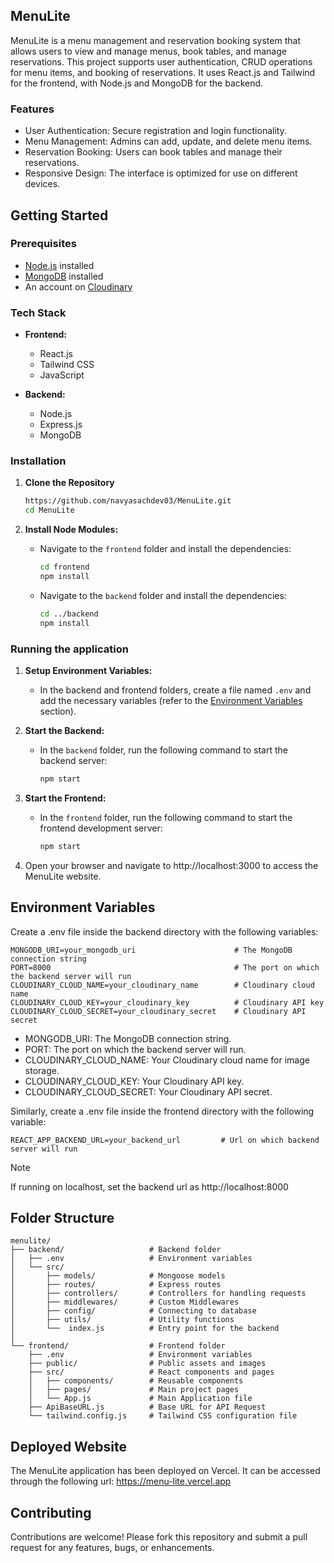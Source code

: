 ## MenuLite

MenuLite is a menu management and reservation booking system that allows users to view and manage menus, book tables, and manage reservations. This project supports user authentication, CRUD operations for menu items, and booking of reservations. It uses React.js and Tailwind for the frontend, with Node.js and MongoDB for the backend.

### Features

- User Authentication: Secure registration and login functionality.
- Menu Management: Admins can add, update, and delete menu items.
- Reservation Booking: Users can book tables and manage their reservations.
- Responsive Design: The interface is optimized for use on different devices.

## Getting Started

### Prerequisites

- [Node.js](https://nodejs.org/en/download) installed
- [MongoDB](https://www.mongodb.com/try/download) installed 
- An account on [Cloudinary](https://cloudinary.com)

### Tech Stack

- **Frontend:**
  - React.js
  - Tailwind CSS
  - JavaScript

- **Backend:**
  - Node.js
  - Express.js
  - MongoDB

### Installation

1. **Clone the Repository**

   ```bash
   https://github.com/navyasachdev03/MenuLite.git
   cd MenuLite
   ```

2. **Install Node Modules:**
    - Navigate to the `frontend` folder and install the dependencies:
      ```sh
      cd frontend
      npm install
      ```
    - Navigate to the `backend` folder and install the dependencies:
      ```sh
      cd ../backend
      npm install
      ```


### Running the application

1. **Setup Environment Variables:**
    - In the backend and frontend folders, create a file named `.env` and add the necessary variables (refer to the [Environment Variables](#environment-variables) section).

2. **Start the Backend:**
    - In the `backend` folder, run the following command to start the backend server:
      ```sh
      npm start
      ```

3. **Start the Frontend:**
    - In the `frontend` folder, run the following command to start the frontend development server:
      ```sh
      npm start
      ```

4. Open your browser and navigate to http://localhost:3000 to access the MenuLite website.

## Environment Variables

Create a .env file inside the backend directory with the following variables:

```plaintext
MONGODB_URI=your_mongodb_uri                      # The MongoDB connection string
PORT=8000                                         # The port on which the backend server will run
CLOUDINARY_CLOUD_NAME=your_cloudinary_name        # Cloudinary cloud name
CLOUDINARY_CLOUD_KEY=your_cloudinary_key          # Cloudinary API key
CLOUDINARY_CLOUD_SECRET=your_cloudinary_secret    # Cloudinary API secret
```

- MONGODB_URI: The MongoDB connection string.
- PORT: The port on which the backend server will run.
- CLOUDINARY_CLOUD_NAME: Your Cloudinary cloud name for image storage.
- CLOUDINARY_CLOUD_KEY: Your Cloudinary API key.
- CLOUDINARY_CLOUD_SECRET: Your Cloudinary API secret.

Similarly, create a .env file inside the frontend directory with the following variable:

```plaintext
REACT_APP_BACKEND_URL=your_backend_url         # Url on which backend server will run
```

> [!NOTE]
> If running on localhost, set the backend url as http://localhost:8000

## Folder Structure

```plaintext
menulite/
├── backend/                   # Backend folder
│   ├── .env                   # Environment variables
│   └── src/
│       ├── models/            # Mongoose models
│       ├── routes/            # Express routes
│       ├── controllers/       # Controllers for handling requests
│       ├── middlewares/       # Custom Middlewares
│       ├── config/            # Connecting to database
│       ├── utils/             # Utility functions
│       └──  index.js          # Entry point for the backend
│
└── frontend/                  # Frontend folder
    ├── .env                   # Environment variables
    ├── public/                # Public assets and images
    ├── src/                   # React components and pages
    │   ├── components/        # Reusable components
    │   ├── pages/             # Main project pages
    │   └── App.js             # Main Application file 
    ├── ApiBaseURL.js          # Base URL for API Request           
    └── tailwind.config.js     # Tailwind CSS configuration file
```

## Deployed Website

The MenuLite application has been deployed on Vercel. It can be accessed through the following url: https://menu-lite.vercel.app

## Contributing

Contributions are welcome! Please fork this repository and submit a pull request for any features, bugs, or enhancements.
